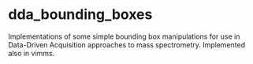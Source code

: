 # dda_bounding_boxes

Implementations of some simple bounding box manipulations for use in Data-Driven Acquisition approaches to mass spectrometry. Implemented also in vimms. 
